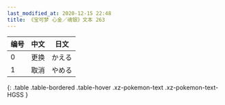 ```yaml
---
last_modified_at: 2020-12-15 22:48
title: 《宝可梦 心金／魂银》文本 263
---
```

| 编号 | 中文 | 日文 |
| ---- | ---- | ---- |
| 0 | 更换 | かえる |
| 1 | 取消 | やめる |
{: .table .table-bordered .table-hover .xz-pokemon-text .xz-pokemon-text-HGSS }